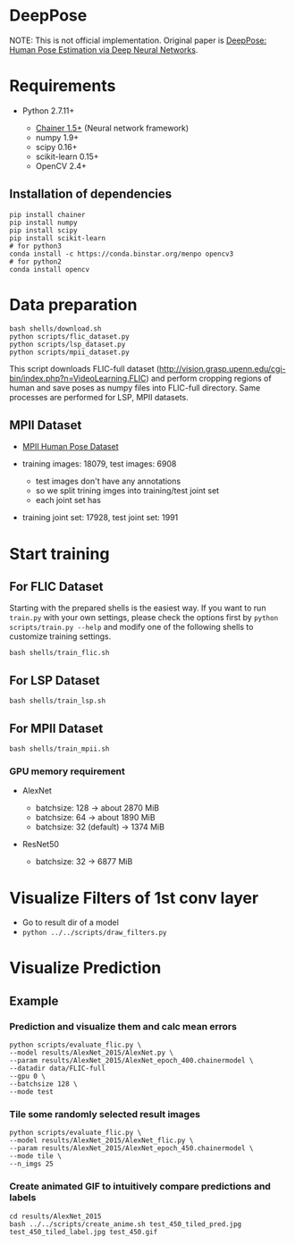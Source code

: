 # DeepPose

NOTE: This is not official implementation. Original paper is [DeepPose: Human Pose Estimation via Deep Neural Networks](http://arxiv.org/abs/1312.4659).

# Requirements

- Python 2.7.11+

  - [Chainer 1.5+](https://github.com/pfnet/chainer) (Neural network framework)
  - numpy 1.9+
  - scipy 0.16+
  - scikit-learn 0.15+
  - OpenCV 2.4+

## Installation of dependencies

```
pip install chainer
pip install numpy
pip install scipy
pip install scikit-learn
# for python3
conda install -c https://conda.binstar.org/menpo opencv3
# for python2
conda install opencv
```

# Data preparation

```
bash shells/download.sh
python scripts/flic_dataset.py
python scripts/lsp_dataset.py
python scripts/mpii_dataset.py
```

This script downloads FLIC-full dataset (<http://vision.grasp.upenn.edu/cgi-bin/index.php?n=VideoLearning.FLIC>) and perform cropping regions of human and save poses as numpy files into FLIC-full directory. Same processes are performed for LSP, MPII datasets.

## MPII Dataset

- [MPII Human Pose Dataset](http://human-pose.mpi-inf.mpg.de/#download)
- training images: 18079, test images: 6908

  - test images don't have any annotations
  - so we split trining imges into training/test joint set
  - each joint set has

- training joint set: 17928, test joint set: 1991

# Start training

## For FLIC Dataset

Starting with the prepared shells is the easiest way. If you want to run `train.py` with your own settings, please check the options first by `python scripts/train.py --help` and modify one of the following shells to customize training settings.

```
bash shells/train_flic.sh
```

## For LSP Dataset

```
bash shells/train_lsp.sh
```

## For MPII Dataset

```
bash shells/train_mpii.sh
```

### GPU memory requirement

- AlexNet

  - batchsize: 128 -> about 2870 MiB
  - batchsize: 64 -> about 1890 MiB
  - batchsize: 32 (default) -> 1374 MiB

- ResNet50

  - batchsize: 32 -> 6877 MiB

# Visualize Filters of 1st conv layer

- Go to result dir of a model
- `python ../../scripts/draw_filters.py`

# Visualize Prediction

## Example

### Prediction and visualize them and calc mean errors

```
python scripts/evaluate_flic.py \
--model results/AlexNet_2015/AlexNet.py \
--param results/AlexNet_2015/AlexNet_epoch_400.chainermodel \
--datadir data/FLIC-full
--gpu 0 \
--batchsize 128 \
--mode test
```

### Tile some randomly selected result images

```
python scripts/evaluate_flic.py \
--model results/AlexNet_2015/AlexNet_flic.py \
--param results/AlexNet_2015/AlexNet_epoch_450.chainermodel \
--mode tile \
--n_imgs 25
```

### Create animated GIF to intuitively compare predictions and labels

```
cd results/AlexNet_2015
bash ../../scripts/create_anime.sh test_450_tiled_pred.jpg test_450_tiled_label.jpg test_450.gif
```
